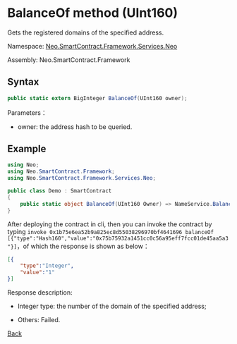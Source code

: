 # BalanceOf method (UInt160)

Gets the registered domains of the specified address.

Namespace: [Neo.SmartContract.Framework.Services.Neo](../../neo.md)

Assembly: Neo.SmartContract.Framework


## Syntax

```c#
public static extern BigInteger BalanceOf(UInt160 owner);
```

Parameters：

- owner: the address hash to be queried. 

## Example

```c#
using Neo;
using Neo.SmartContract.Framework;
using Neo.SmartContract.Framework.Services.Neo;

public class Demo : SmartContract
{
    public static object BalanceOf(UInt160 Owner) => NameService.BalanceOf(Owner);
}
```

After deploying the contract in cli, then you can invoke the contract by typing `invoke 0x1b75e6ea52b9a825ec8d55038296970bf4641696 balanceOf [{"type":"Hash160","value":"0x75b75932a1451cc0c56a95eff7fcc01de45aa5a3"}]`，of which the response is shown as below：

```json
[{
    "type":"Integer",
    "value":"1"
}]
```

Response description:

- Integer type: the number of the domain of the specified address;

- Others: Failed.

[Back](../NameService.md)